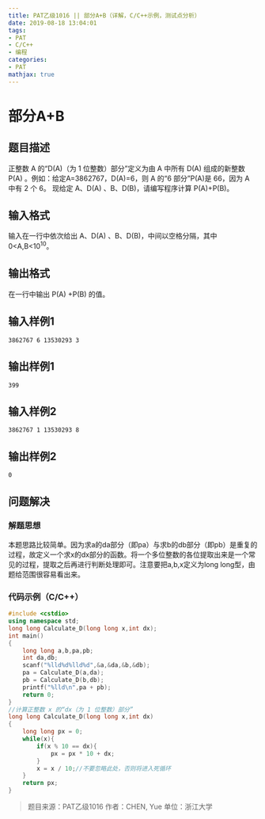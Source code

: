 ```yaml
---
title: PAT乙级1016 || 部分A+B（详解，C/C++示例，测试点分析）
date: 2019-08-18 13:04:01
tags:
- PAT
- C/C++
- 编程
categories:
- PAT
mathjax: true
---
```


# **部分A+B**
## 题目描述
正整数 A 的“D(A)（为 1 位整数）部分”定义为由 A 中所有 D(A) 组成的新整数 P(A) 。例如：给定A=3862767，D(A)=6，则 A 的“6 部分”P(A)是 66，因为 A 中有 2 个 6。
现给定 A、D(A) 、B、D(B)，请编写程序计算 P(A)+P(B)。

## 输入格式
输入在一行中依次给出 A、D(A) 、B、D(B)，中间以空格分隔，其中 0<A,B<$10^{10}$。
## 输出格式
在一行中输出 P(A) +P(B) 的值。
## 输入样例1
```null
3862767 6 13530293 3
```
## 输出样例1
```null
399
```
## 输入样例2
```null
3862767 1 13530293 8
```
## 输出样例2
```null
0
```

## 问题解决
### 解题思想
本题思路比较简单。因为求a的da部分（即pa）与求b的db部分（即pb）是重复的过程，故定义一个求x的dx部分的函数。将一个多位整数的各位提取出来是一个常见的过程，提取之后再进行判断处理即可。注意要把a,b,x定义为long long型，由题给范围很容易看出来。

### 代码示例（C/C++）

```cpp
#include <cstdio>
using namespace std;
long long Calculate_D(long long x,int dx);
int main()
{
    long long a,b,pa,pb;
    int da,db;
    scanf("%lld%d%lld%d",&a,&da,&b,&db);
    pa = Calculate_D(a,da);
    pb = Calculate_D(b,db);
    printf("%lld\n",pa + pb);
    return 0;
}
//计算正整数 x 的“dx（为 1 位整数）部分”
long long Calculate_D(long long x,int dx)
{
    long long px = 0;
    while(x){
        if(x % 10 == dx){
            px = px * 10 + dx;
        }
        x = x / 10;//不要忽略此处，否则将进入死循环
    }
    return px;
}
```

>题目来源：PAT乙级1016
>作者：CHEN, Yue
>单位：浙江大学